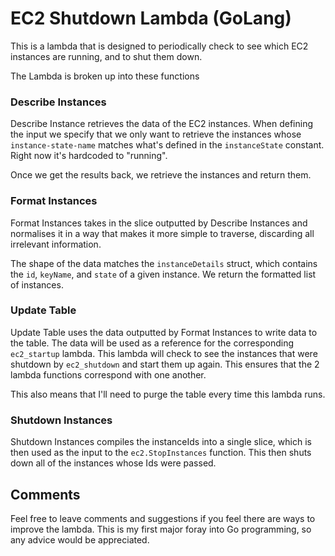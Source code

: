 # EC2 Shutdown Lambda (GoLang)

This is a lambda that is designed to periodically check to see which EC2 instances are running, and to shut them down. 

The Lambda is broken up into these functions 

### Describe Instances

Describe Instance retrieves the data of the EC2 instances. When defining the input we specify that we only want to retrieve the instances whose `instance-state-name` matches what's defined in the `instanceState` constant. Right now it's hardcoded to "running".

Once we get the results back, we retrieve the instances and return them. 

### Format Instances

Format Instances takes in the slice outputted by Describe Instances and normalises it in a way that makes it more simple to traverse, discarding all irrelevant information.

The shape of the data matches the `instanceDetails` struct, which contains the `id`, `keyName`, and `state` of a given instance. We return the formatted list of instances. 

### Update Table

Update Table uses the data outputted by Format Instances to write data to the table. The data will be used as a reference for the corresponding `ec2_startup` lambda. This lambda will check to see the instances that were shutdown by `ec2_shutdown` and start them up again. This ensures that the 2 lambda functions correspond with one another. 

This also means that I'll need to purge the table every time this lambda runs. 

### Shutdown Instances

Shutdown Instances compiles the instanceIds into a single slice, which is then used as the input to the `ec2.StopInstances` function. This then shuts down all of the instances whose Ids were passed. 

## Comments

Feel free to leave comments and suggestions if you feel there are ways to improve the lambda. This is my first major foray into Go programming, so any advice would be appreciated. 
